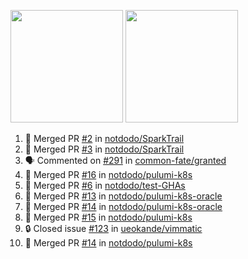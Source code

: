 <a href="https://github.com/notdodo"><img src="https://github-readme-stats.vercel.app/api?username=notdodo&count_private=true&theme=dark" height="180" /></a> <a href="https://github.com/notdodo"><img src="https://github-readme-stats.vercel.app/api/top-langs/?username=notdodo&langs_count=8&theme=dark&hide=tex,java,html,css&layout=compact" height="180" /></a>

<!--START_SECTION:activity-->
1. 🎉 Merged PR [#2](https://github.com/notdodo/SparkTrail/pull/2) in [notdodo/SparkTrail](https://github.com/notdodo/SparkTrail)
2. 🎉 Merged PR [#3](https://github.com/notdodo/SparkTrail/pull/3) in [notdodo/SparkTrail](https://github.com/notdodo/SparkTrail)
3. 🗣 Commented on [#291](https://github.com/common-fate/granted/issues/291) in [common-fate/granted](https://github.com/common-fate/granted)
4. 🎉 Merged PR [#16](https://github.com/notdodo/pulumi-k8s/pull/16) in [notdodo/pulumi-k8s](https://github.com/notdodo/pulumi-k8s)
5. 🎉 Merged PR [#6](https://github.com/notdodo/test-GHAs/pull/6) in [notdodo/test-GHAs](https://github.com/notdodo/test-GHAs)
6. 🎉 Merged PR [#13](https://github.com/notdodo/pulumi-k8s-oracle/pull/13) in [notdodo/pulumi-k8s-oracle](https://github.com/notdodo/pulumi-k8s-oracle)
7. 🎉 Merged PR [#14](https://github.com/notdodo/pulumi-k8s-oracle/pull/14) in [notdodo/pulumi-k8s-oracle](https://github.com/notdodo/pulumi-k8s-oracle)
8. 🎉 Merged PR [#15](https://github.com/notdodo/pulumi-k8s/pull/15) in [notdodo/pulumi-k8s](https://github.com/notdodo/pulumi-k8s)
9. 🔒 Closed issue [#123](https://github.com/ueokande/vimmatic/issues/123) in [ueokande/vimmatic](https://github.com/ueokande/vimmatic)
10. 🎉 Merged PR [#14](https://github.com/notdodo/pulumi-k8s/pull/14) in [notdodo/pulumi-k8s](https://github.com/notdodo/pulumi-k8s)
<!--END_SECTION:activity-->
